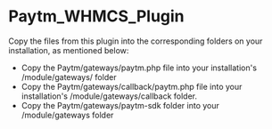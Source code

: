 # Paytm_WHMCS_Plugin 
Copy the files from this plugin into the corresponding folders on your installation, as mentioned below:
- Copy the Paytm/gateways/paytm.php file into your installation's /module/gateways/ folder
- Copy the Paytm/gateways/callback/paytm.php file into your installation's /module/gateways/callback folder.
- Copy the Paytm/gateways/paytm-sdk folder into your /module/gateways folder
